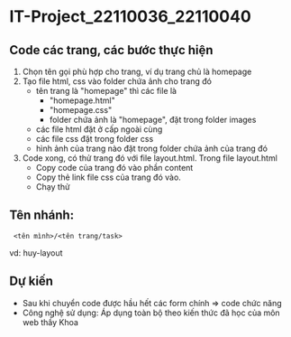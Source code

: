 # IT-Project_22110036_22110040


## Code các trang, các bước thực hiện

1. Chọn tên gọi phù hợp cho trang, ví dụ trang chủ là homepage
2. Tạo file html, css vào folder chứa ảnh cho trang đó
    - tên trang là "homepage" thì các file là 
        + "homepage.html" 
        + "homepage.css"
        + folder chứa ảnh là "homepage", đặt trong folder images
    - các file html đặt ở cấp ngoài cùng
    - các file css đặt trong folder css
    - hình ảnh của trang nào đặt trong folder chứa ảnh của trang đó
3. Code xong, có thử trang đó với file layout.html. Trong file layout.html
    - Copy code của trang đó vào phần content
    - Copy thẻ link file css của trang đó vào.  
    - Chạy thử



## Tên nhánh:
```
 <tên mình>/<tên trang/task>
```
vd: huy-layout  

## Dự kiến
- Sau khi chuyển code được hầu hết các form chính 
=> code chức năng
- Công nghệ sử dụng: Áp dụng toàn bộ theo kiến thức đã học của môn web thầy Khoa 
